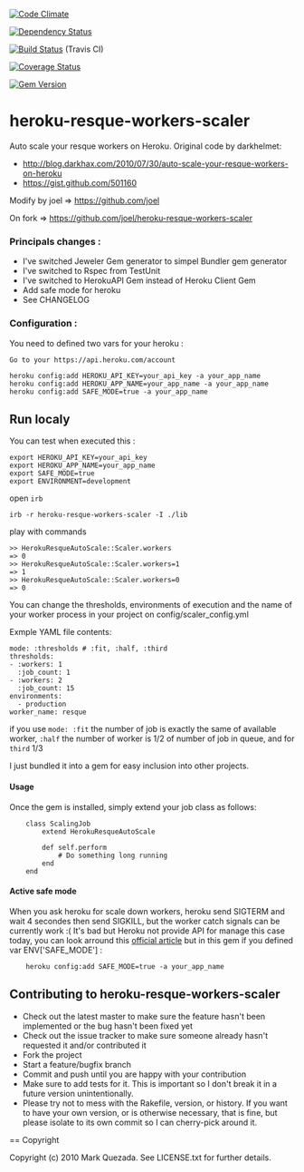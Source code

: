 [![Code Climate](https://codeclimate.com/github/joel/heroku-resque-workers-scaler.png)](https://codeclimate.com/github/joel/heroku-resque-workers-scaler)

[![Dependency Status](https://gemnasium.com/joel/heroku-resque-workers-scaler.png)](https://gemnasium.com/joel/heroku-resque-workers-scaler)

[![Build Status](https://travis-ci.org/joel/heroku-resque-workers-scaler.png?branch=master)](https://travis-ci.org/joel/heroku-resque-workers-scaler) (Travis CI)

[![Coverage Status](https://coveralls.io/repos/joel/heroku-resque-workers-scaler/badge.png)](https://coveralls.io/r/joel/heroku-resque-workers-scaler)

[![Gem Version](https://badge.fury.io/rb/heroku-resque-workers-scaler.svg)](http://badge.fury.io/rb/heroku-resque-workers-scaler)

# heroku-resque-workers-scaler

Auto scale your resque workers on Heroku. Original code by darkhelmet:

* http://blog.darkhax.com/2010/07/30/auto-scale-your-resque-workers-on-heroku
* https://gist.github.com/501160

Modify by joel => https://github.com/joel

On fork => https://github.com/joel/heroku-resque-workers-scaler

### Principals changes :

* I've switched Jeweler Gem generator to simpel Bundler gem generator
* I've switched to Rspec from TestUnit
* I've switched to HerokuAPI Gem instead of Heroku Client Gem
* Add safe mode for heroku
* See CHANGELOG

### Configuration :

You need to defined two vars for your heroku :

`Go to your https://api.heroku.com/account`

```
heroku config:add HEROKU_API_KEY=your_api_key -a your_app_name
heroku config:add HEROKU_APP_NAME=your_app_name -a your_app_name
heroku config:add SAFE_MODE=true -a your_app_name
```

## Run localy

You can test when executed this :

```
export HEROKU_API_KEY=your_api_key
export HEROKU_APP_NAME=your_app_name
export SAFE_MODE=true
export ENVIRONMENT=development
```
open `irb`

```
irb -r heroku-resque-workers-scaler -I ./lib
```
play with commands
```
>> HerokuResqueAutoScale::Scaler.workers
=> 0
>> HerokuResqueAutoScale::Scaler.workers=1
=> 1
>> HerokuResqueAutoScale::Scaler.workers=0
=> 0
```

You can change the thresholds, environments of execution and the name of your worker process in your project on config/scaler_config.yml

Exmple YAML file contents:

    mode: :thresholds # :fit, :half, :third
    thresholds:
    - :workers: 1
      :job_count: 1
    - :workers: 2
      :job_count: 15
    environments:
      - production
    worker_name: resque

if you use `mode: :fit` the number of job is exactly the same of available worker, `:half` the number of worker is 1/2 of number of job in queue, and for `third` 1/3

I just bundled it into a gem for easy inclusion into other projects.

#### Usage

Once the gem is installed, simply extend your job class as follows:
```
	class ScalingJob
		extend HerokuResqueAutoScale

		def self.perform
			# Do something long running
		end
	end
```
#### Active safe mode

When you ask heroku for scale down workers, heroku send SIGTERM and wait 4 secondes then send SIGKILL, but the worker catch signals can be currently work :( It's bad but Heroku not provide API for manage this case today, you can look arround this [official article](https://devcenter.heroku.com/articles/queuing-ruby-resque#job-termination) but in this gem if you defined var ENV['SAFE_MODE'] :
```
	heroku config:add SAFE_MODE=true -a your_app_name
```
## Contributing to heroku-resque-workers-scaler

* Check out the latest master to make sure the feature hasn't been implemented or the bug hasn't been fixed yet
* Check out the issue tracker to make sure someone already hasn't requested it and/or contributed it
* Fork the project
* Start a feature/bugfix branch
* Commit and push until you are happy with your contribution
* Make sure to add tests for it. This is important so I don't break it in a future version unintentionally.
* Please try not to mess with the Rakefile, version, or history. If you want to have your own version, or is otherwise necessary, that is fine, but please isolate to its own commit so I can cherry-pick around it.

== Copyright

Copyright (c) 2010 Mark Quezada. See LICENSE.txt for
further details.
